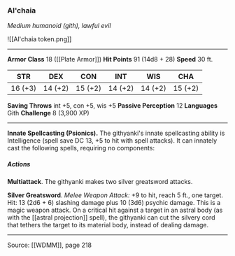 ### Al'chaia
_Medium humanoid (gith), lawful evil_

![[Al'chaia token.png]]


---

**Armor Class** 18 ([[Plate Armor]])
**Hit Points** 91 (14d8 + 28)
**Speed** 30 ft.

| STR     | DEX     | CON     | INT     | WIS     | CHA     |
|---------|---------|---------|---------|---------|---------|
| 16 (+3) | 14 (+2) | 15 (+2) | 14 (+2) | 14 (+2) | 15 (+2) |

**Saving Throws** int +5, con +5, wis +5
**Passive Perception** 12
**Languages** Gith
**Challenge** 8 (3,900 XP)

---

**Innate Spellcasting (Psionics).** The githyanki's innate spellcasting ability is Intelligence (spell save DC 13, +5 to hit with spell attacks). It can innately cast the following spells, requiring no components:

##### Actions
**Multiattack**. The githyanki makes two silver greatsword attacks.

**Silver Greatsword**. _Melee Weapon Attack:_ +9 to hit, reach 5 ft., one target. Hit: 13 (2d6 + 6) slashing damage plus 10 (3d6) psychic damage. This is a magic weapon attack. On a critical hit against a target in an astral body (as with the [[astral projection]] spell), the githyanki can cut the silvery cord that tethers the target to its material body, instead of dealing damage.


---

Source: [[WDMM]], page 218